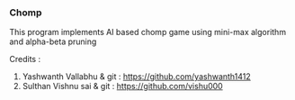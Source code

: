 ### Chomp

This program implements AI based chomp game using mini-max algorithm and alpha-beta pruning

Credits : 	
1. Yashwanth Vallabhu & git : https://github.com/yashwanth1412 <br/>
2. Sulthan Vishnu sai & git : https://github.com/vishu000

            

